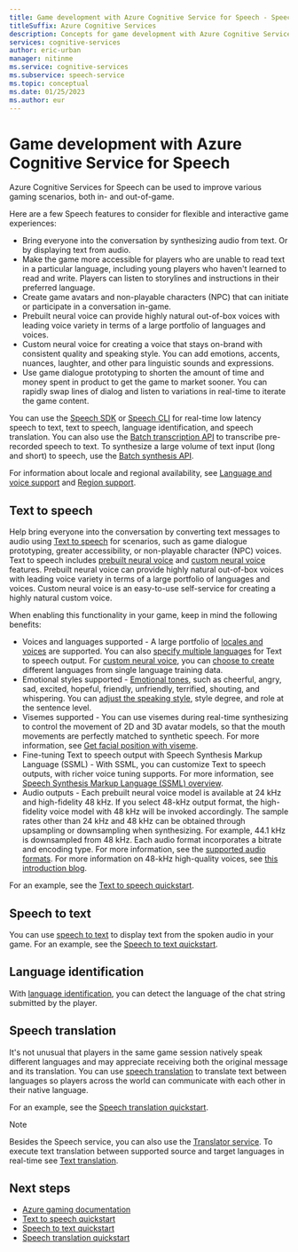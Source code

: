 ```yaml
---
title: Game development with Azure Cognitive Service for Speech - Speech service
titleSuffix: Azure Cognitive Services
description: Concepts for game development with Azure Cognitive Service for Speech.
services: cognitive-services
author: eric-urban
manager: nitinme
ms.service: cognitive-services
ms.subservice: speech-service
ms.topic: conceptual
ms.date: 01/25/2023
ms.author: eur
---
```


# Game development with Azure Cognitive Service for Speech

Azure Cognitive Services for Speech can be used to improve various gaming scenarios, both in- and out-of-game. 

Here are a few Speech features to consider for flexible and interactive game experiences:

- Bring everyone into the conversation by synthesizing audio from text. Or by displaying text from audio.
- Make the game more accessible for players who are unable to read text in a particular language, including young players who haven't learned to read and write. Players can listen to storylines and instructions in their preferred language. 
- Create game avatars and non-playable characters (NPC) that can initiate or participate in a conversation in-game. 
- Prebuilt neural voice can provide highly natural out-of-box voices with leading voice variety in terms of a large portfolio of languages and voices. 
- Custom neural voice for creating a voice that stays on-brand with consistent quality and speaking style. You can add emotions, accents, nuances, laughter, and other para linguistic sounds and expressions. 
- Use game dialogue prototyping to shorten the amount of time and money spent in product to get the game to market sooner. You can rapidly swap lines of dialog and listen to variations in real-time to iterate the game content.

You can use the [Speech SDK](speech-sdk.md) or [Speech CLI](spx-overview.md) for real-time low latency speech to text, text to speech, language identification, and speech translation. You can also use the [Batch transcription API](batch-transcription.md) to transcribe pre-recorded speech to text. To synthesize a large volume of text input (long and short) to speech, use the [Batch synthesis API](batch-synthesis.md).

For information about locale and regional availability, see [Language and voice support](language-support.md) and [Region support](regions.md).

## Text to speech

Help bring everyone into the conversation by converting text messages to audio using [Text to speech](text-to-speech.md) for scenarios, such as game dialogue prototyping, greater accessibility, or non-playable character (NPC) voices. Text to speech includes [prebuilt neural voice](language-support.md?tabs=tts#prebuilt-neural-voices) and [custom neural voice](language-support.md?tabs=tts#custom-neural-voice) features. Prebuilt neural voice can provide highly natural out-of-box voices with leading voice variety in terms of a large portfolio of languages and voices. Custom neural voice is an easy-to-use self-service for creating a highly natural custom voice. 

When enabling this functionality in your game, keep in mind the following benefits:

- Voices and languages supported - A large portfolio of [locales and voices](language-support.md?tabs=tts#supported-languages) are supported. You can also [specify multiple languages](speech-synthesis-markup-voice.md#adjust-speaking-languages) for Text to speech output. For [custom neural voice](custom-neural-voice.md), you can [choose to create](how-to-custom-voice-create-voice.md?tabs=neural#choose-a-training-method) different languages from single language training data.
- Emotional styles supported - [Emotional tones](language-support.md?tabs=tts#voice-styles-and-roles), such as cheerful, angry, sad, excited, hopeful, friendly, unfriendly, terrified, shouting, and whispering. You can [adjust the speaking style](speech-synthesis-markup-voice.md#speaking-styles-and-roles), style degree, and role at the sentence level.
- Visemes supported - You can use visemes during real-time synthesizing to control the movement of 2D and 3D avatar models, so that the mouth movements are perfectly matched to synthetic speech. For more information, see [Get facial position with viseme](how-to-speech-synthesis-viseme.md).
- Fine-tuning Text to speech output with Speech Synthesis Markup Language (SSML) - With SSML, you can customize Text to speech outputs, with richer voice tuning supports. For more information, see [Speech Synthesis Markup Language (SSML) overview](speech-synthesis-markup.md).
- Audio outputs - Each prebuilt neural voice model is available at 24 kHz and high-fidelity 48 kHz. If you select 48-kHz output format, the high-fidelity voice model with 48 kHz will be invoked accordingly. The sample rates other than 24 kHz and 48 kHz can be obtained through upsampling or downsampling when synthesizing. For example, 44.1 kHz is downsampled from 48 kHz. Each audio format incorporates a bitrate and encoding type. For more information, see the [supported audio formats](rest-text-to-speech.md?tabs=streaming#audio-outputs). For more information on 48-kHz high-quality voices, see [this introduction blog](https://techcommunity.microsoft.com/t5/ai-cognitive-services-blog/azure-neural-tts-voices-upgraded-to-48khz-with-hifinet2-vocoder/ba-p/3665252).  

For an example, see the [Text to speech quickstart](get-started-text-to-speech.md).

## Speech to text

You can use [speech to text](speech-to-text.md) to display text from the spoken audio in your game. For an example, see the [Speech to text quickstart](get-started-speech-to-text.md).

## Language identification

With [language identification](language-identification.md), you can detect the language of the chat string submitted by the player.

## Speech translation

It's not unusual that players in the same game session natively speak different languages and may appreciate receiving both the original message and its translation. You can use [speech translation](speech-translation.md) to translate text between languages so players across the world can communicate with each other in their native language.

For an example, see the [Speech translation quickstart](get-started-speech-translation.md).

> [!NOTE]
> Besides the Speech service, you can also use the [Translator service](../translator/translator-overview.md). To execute text translation between supported source and target languages in real-time see [Text translation](../translator/text-translation-overview.md). 

## Next steps

* [Azure gaming documentation](/gaming/azure/)
* [Text to speech quickstart](get-started-text-to-speech.md)
* [Speech to text quickstart](get-started-speech-to-text.md)
* [Speech translation quickstart](get-started-speech-translation.md)